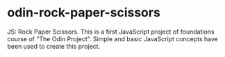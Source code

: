 # odin-rock-paper-scissors
JS: Rock Paper Scissors. This is a first JavaScript project of foundations course of "The Odin Project". Simple and basic JavaScript concepts have been used to create this project.

